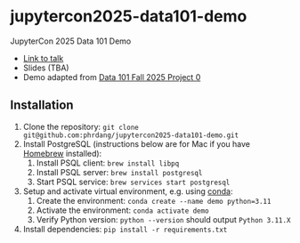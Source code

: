 # jupytercon2025-data101-demo

JupyterCon 2025 Data 101 Demo

- [Link to talk](https://jupytercon2025.sched.com/event/28H4W?iframe=no)
- Slides (TBA)
- Demo adapted from [Data 101 Fall 2025 Project 0](https://data101.org/fa24/)

## Installation

1. Clone the repository: `git clone git@github.com:phrdang/jupytercon2025-data101-demo.git`
2. Install PostgreSQL (instructions below are for Mac if you have [Homebrew](https://brew.sh) installed):
    1. Install PSQL client: `brew install libpq`
    2. Install PSQL server: `brew install postgresql`
    3. Start PSQL service: `brew services start postgresql`
3. Setup and activate virtual environment, e.g. using [conda](https://docs.conda.io/projects/conda/en/stable/user-guide/getting-started.html):
    1. Create the environment: `conda create --name demo python=3.11`
    2. Activate the environment: `conda activate demo`
    3. Verify Python version: `python --version` should output `Python 3.11.X`
4. Install dependencies: `pip install -r requirements.txt`

<!-- TODO: had to replace !psql with !opt/homebrew/bin/psql

$ psql -d postgres -U rebeccadang
replace Owner: michael references in billboard.sql to Owner: rebeccadang
TODO: rezip billboard.zip file from billboard.sql file with correct owner?
-->

<!-- TODO: windows instructions?
local jupyterhub instructions?
 -->
